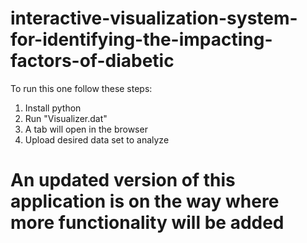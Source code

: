 # interactive-visualization-system-for-identifying-the-impacting-factors-of-diabetic

To run this one follow these steps:
  1. Install python
  2. Run "Visualizer.dat"
  3. A tab will open in the browser
  4. Upload desired data set to analyze


# An updated version of this application is on the way where more functionality will be added
